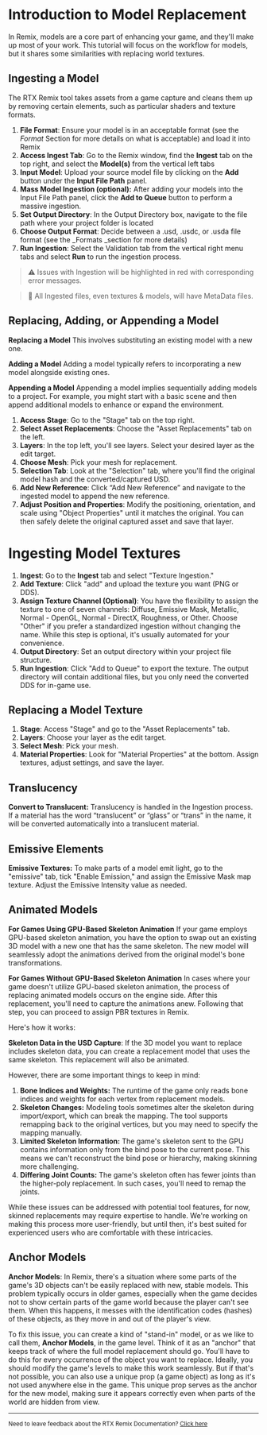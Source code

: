 # Introduction to Model Replacement

In Remix, models are a core part of enhancing your game, and they'll make up most of your work.  This tutorial will focus on the workflow for models, but it shares some similarities with replacing world textures.


## Ingesting a Model

The RTX Remix tool takes assets from a game capture and cleans them up by removing certain elements, such as particular shaders and texture formats.

1. **File Format**: Ensure your model is in an acceptable format (see the _Format_ Section for more details on what is acceptable) and load it into Remix
2. **Access Ingest Tab**: Go to the Remix window, find the **Ingest** tab on the top right, and select the **Model(s)** from the vertical left tabs
3. **Input Model**: Upload your source model file by clicking on the **Add** button under the **Input File Path** panel.  
4. **Mass Model Ingestion (optional):** After adding your models into the Input File Path panel, click the **Add to Queue** button to perform a massive ingestion.
5. **Set Output Directory**: In the Output Directory box, navigate to the file path where your project folder is located
6. **Choose Output Format**: Decide between a .usd, .usdc, or .usda file format (see the _Formats _section for more details)
7. **Run Ingestion**: Select the Validation tab from the vertical right menu tabs and select **Run** to run the ingestion process.

> ⚠️ Issues with Ingestion will be highlighted in red with corresponding error messages.

> 📝 All Ingested files, even textures & models, will have MetaData files.


## Replacing, Adding, or Appending a Model

**Replacing a Model**
This involves substituting an existing model with a new one.

**Adding a Model**
Adding a model typically refers to incorporating a new model alongside existing ones.

**Appending a Model**
 Appending a model implies sequentially adding models to a project. For example, you might start with a basic scene and then append additional models to enhance or expand the environment.


1. **Access Stage**: Go to the "Stage" tab on the top right.
2. **Select Asset Replacements**: Choose the "Asset Replacements" tab on the left.
3. **Layers**: In the top left, you'll see layers. Select your desired layer as the edit target.
4. **Choose Mesh**: Pick your mesh for replacement.
5. **Selection Tab**: Look at the "Selection" tab, where you'll find the original model hash and the converted/captured USD.
6. **Add New Reference**: Click “Add New Reference” and navigate to the ingested model to append the new reference.
7. **Adjust Position and Properties**: Modify the positioning, orientation, and scale using "Object Properties" until it matches the original. You can then safely delete the original captured asset and save that layer.


# Ingesting Model Textures


1. **Ingest**: Go to the **Ingest** tab and select "Texture Ingestion."
2. **Add Texture**: Click "add" and upload the texture you want (PNG or DDS).
3. **Assign Texture Channel (Optional)**:  You have the flexibility to assign the texture to one of seven channels: Diffuse, Emissive Mask, Metallic, Normal - OpenGL, Normal - DirectX, Roughness, or Other. Choose "Other" if you prefer a standardized ingestion without changing the name. While this step is optional, it's usually automated for your convenience.
4. **Output Directory**: Set an output directory within your project file structure.
5. **Run Ingestion**: Click "Add to Queue" to export the texture. The output directory will contain additional files, but you only need the converted DDS for in-game use.


## Replacing a Model Texture

1. **Stage**: Access "Stage" and go to the "Asset Replacements" tab.
2. **Layers**: Choose your layer as the edit target.
3. **Select Mesh**: Pick your mesh.
4. **Material Properties**: Look for "Material Properties" at the bottom. Assign textures, adjust settings, and save the layer.


## Translucency

**Convert to Translucent:** Translucency is handled in the Ingestion process.  If a material has the word “translucent” or “glass” or “trans” in the name, it will be converted automatically into a translucent material. 


## Emissive Elements

**Emissive Textures:** To make parts of a model emit light, go to the "emissive" tab, tick "Enable Emission," and assign the Emissive Mask map texture. Adjust the Emissive Intensity value as needed.


## Animated Models

**For Games Using GPU-Based Skeleton Animation**
If your game employs GPU-based skeleton animation, you have the option to swap out an existing 3D model with a new one that has the same skeleton. The new model will seamlessly adopt the animations derived from the original model's bone transformations.

**For Games Without GPU-Based Skeleton Animation**
In cases where your game doesn't utilize GPU-based skeleton animation, the process of replacing animated models occurs on the engine side. After this replacement, you'll need to capture the animations anew. Following that step, you can proceed to assign PBR textures in Remix.

Here's how it works:

**Skeleton Data in the USD Capture**: If the 3D model you want to replace includes skeleton data, you can create a replacement model that uses the same skeleton. This replacement will also be animated.

However, there are some important things to keep in mind:

1. **Bone Indices and Weights:** The runtime of the game only reads bone indices and weights for each vertex from replacement models.
2. **Skeleton Changes:** Modeling tools sometimes alter the skeleton during import/export, which can break the mapping. The tool supports remapping back to the original vertices, but you may need to specify the mapping manually.
3. **Limited Skeleton Information:** The game's skeleton sent to the GPU contains information only from the bind pose to the current pose. This means we can't reconstruct the bind pose or hierarchy, making skinning more challenging.
4. **Differing Joint Counts:** The game's skeleton often has fewer joints than the higher-poly replacement. In such cases, you'll need to remap the joints.

While these issues can be addressed with potential tool features, for now, skinned replacements may require expertise to handle. We're working on making this process more user-friendly, but until then, it's best suited for experienced users who are comfortable with these intricacies.


## Anchor Models

**Anchor Models**: In Remix, there's a situation where some parts of the game's 3D objects can't be easily replaced with new, stable models. This problem typically occurs in older games, especially when the game decides not to show certain parts of the game world because the player can't see them. When this happens, it messes with the identification codes (hashes) of these objects, as they move in and out of the player's view.

To fix this issue, you can create a kind of "stand-in" model, or as we like to call them, **Anchor Models**, in the game level. Think of it as an "anchor" that keeps track of where the full model replacement should go. You'll have to do this for every occurrence of the object you want to replace. Ideally, you should modify the game's levels to make this work seamlessly. But if that's not possible, you can also use a unique prop (a game object) as long as it's not used anywhere else in the game. This unique prop serves as the anchor for the new model, making sure it appears correctly even when parts of the world are hidden from view.

***
<sub> Need to leave feedback about the RTX Remix Documentation?  [Click here](https://github.com/NVIDIAGameWorks/rtx-remix/issues/new?assignees=nvdamien&labels=documentation%2Cfeedback%2Ctriage&projects=&template=documentation_feedback.yml&title=%5BDocumentation+feedback%5D%3A+) <sub>